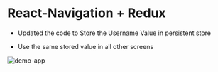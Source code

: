 # React-Navigation + Redux


* Updated the code to Store the Username Value in persistent store

* Use the same stored value in all other screens

![demo-app](./authFlowNew.gif)
